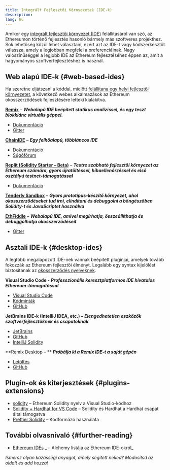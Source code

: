 ```yaml
---
title: Integrált Fejlesztői Környezetek (IDE-k)
description:
lang: hu
---
```


Amikor egy [integrált fejlesztői környezet (IDE)](https://wikipedia.org/wiki/Integrated_development_environment) felállításáról van szó, az Ethereumon történő fejlesztés hasonló bármely más szoftveres projekthez. Sok lehetőség közül lehet választani, ezért azt az IDE-t vagy kódszerkesztőt válassza, amely a legjobban megfelel a preferenciáinak. Nagy valószínűséggel a legjobb IDE az Ethereum fejlesztéséhez éppen az, amit a hagyományos szoftverfejlesztéshez is használ.

## Web alapú IDE-k {#web-based-ides}

Ha szeretne eljátszani a kóddal, mielőtt [felállítana egy helyi fejlesztői környezetet](/developers/local-environment/), a következő webes alkalmazások az Ethereum okosszerződések fejlesztésére letteki kialakítva.

**[Remix](https://remix.ethereum.org/)** – **_Webalapú IDE beépített statikus analízissel, és egy teszt blokklánc virtuális géppel._**

- [Dokumentáció](https://remix-ide.readthedocs.io/en/latest/#)
- [Gitter](https://gitter.im/ethereum/remix)

**[ChainIDE](https://chainide.com/)** – **_Egy felhőalapú, többláncos IDE_**

- [Dokumentáció](https://chainide.gitbook.io/chainide-english-1/)
- [Súgófórum](https://forum.chainide.com/)

**[Replit (Solidity Starter – Beta)](https://replit.com/@replit/Solidity-starter-beta)** – **_Testre szabható fejlesztői környezet az Ethereum számára, gyors újratöltéssel, hibaellenőrzéssel és első osztályú testnet-támogatással_**

- [Dokumentáció](https://docs.replit.com/)

**[Tenderly Sandbox](https://sandbox.tenderly.co/)** – **_Gyors prototípus-készítő környezet, ahol okosszerződéseket tud írni, elindítani és debuggolni a böngészőben Solidity-t és JavaScriptet használva_**

**[EthFiddle](https://ethfiddle.com/)** – **_Webalapú IDE, amivel megírhatja, összeállíthatja és debuggolhatja okosszerződéseit_**

- [Gitter](https://gitter.im/loomnetwork/ethfiddle)

## Asztali IDE-k {#desktop-ides}

A legtöbb megalapozott IDE-nek vannak beépített pluginjai, amelyek tovább fokozzák az Ethereum fejlesztői élményt. Legalább egy syntax kijelölést biztosítanak az [okosszerződés nyelveknek](/developers/docs/smart-contracts/languages/).

**Visual Studio Code -** **_Professzionális keresztplatformos IDE hivatalos Ethereum-támogatással_**

- [Visual Studio Code](https://code.visualstudio.com/)
- [Kódminták](https://github.com/Azure-Samples/blockchain/blob/master/blockchain-workbench/application-and-smart-contract-samples/readme.md)
- [GitHub](https://github.com/microsoft/vscode)

**JetBrains IDE-k (IntelliJ IDEA, etc.) –** **_Elengedhetetlen eszközök szoftverfejlesztőknek és csapatoknak_**

- [JetBrains](https://www.jetbrains.com/)
- [GitHub](https://github.com/JetBrains)
- [IntelliJ Solidity](https://github.com/intellij-solidity/intellij-solidity/)

**Remix Desktop – ** **_Próbálja ki a Remix IDE-t a saját gépén_**

- [Letöltés](https://github.com/ethereum/remix-desktop/releases)
- [GitHub](https://github.com/ethereum/remix-desktop)

## Plugin-ok és kiterjesztések {#plugins-extensions}

- [solidity](https://marketplace.visualstudio.com/items?itemName=JuanBlanco.solidity) – Ethereum Solidity nyelv a Visual Studio-kódhoz
- [Solidity + Hardhat for VS Code](https://marketplace.visualstudio.com/items?itemName=NomicFoundation.hardhat-solidity) – Solidity és Hardhat a Hardhat csapat által támogatva
- [Prettier Solidity](https://github.com/prettier-solidity/prettier-plugin-solidity) – Kódformázó használata

## További olvasnivaló {#further-reading}

- [Ethereum IDEs](https://www.alchemy.com/list-of/web3-ides-on-ethereum) _ – Alchemy listája az Ethereum IDE-okról_

_Ismersz olyan közösségi anyagot, amely segített neked? Módosítsd az oldalt és add hozzá!_

